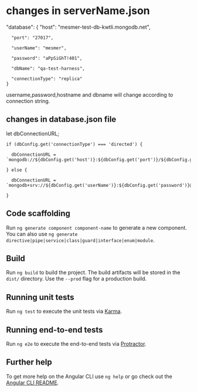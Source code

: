 # changes in serverName.json

"database": {
      "host": "mesmer-test-db-kwtli.mongodb.net",
      
      "port": "27017",
      
      "userName": "mesmer",
      
      "password": "aPpSiGhT!401",
      
      "dbName": "qa-test-harness",
      
      "connectionType": "replica"
    }

username,password,hostname and dbname will change according to connection string.

## changes in database.json file 

let dbConnectionURL;

    if (dbConfig.get('connectionType') === 'directed') {

      dbConnectionURL = `mongodb://${dbConfig.get('host')}:${dbConfig.get('port')}/${dbConfig.get('dbName')}`;

    } else {

      dbConnectionURL = `mongodb+srv://${dbConfig.get('userName')}:${dbConfig.get('password')}@${dbConfig.get('host')}/${dbConfig.get('dbName')}`;

    }

## Code scaffolding

Run `ng generate component component-name` to generate a new component. You can also use `ng generate directive|pipe|service|class|guard|interface|enum|module`.

## Build

Run `ng build` to build the project. The build artifacts will be stored in the `dist/` directory. Use the `--prod` flag for a production build.

## Running unit tests

Run `ng test` to execute the unit tests via [Karma](https://karma-runner.github.io).

## Running end-to-end tests

Run `ng e2e` to execute the end-to-end tests via [Protractor](http://www.protractortest.org/).

## Further help

To get more help on the Angular CLI use `ng help` or go check out the [Angular CLI README](https://github.com/angular/angular-cli/blob/master/README.md).
